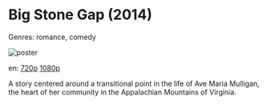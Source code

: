# Big Stone Gap (2014)

Genres: romance, comedy

![poster](http://image.tmdb.org/t/p/w500/iGh8ceBvCkW3NmE0DovTGuLTFVp.jpg)

en:
  [720p](magnet:?xt=urn:btih:70E46934461A78F3C07E11ECE60A5121C02FACD3&tr=udp://glotorrents.pw:6969/announce&tr=udp://tracker.opentrackr.org:1337/announce&tr=udp://torrent.gresille.org:80/announce&tr=udp://tracker.openbittorrent.com:80&tr=udp://tracker.coppersurfer.tk:6969&tr=udp://tracker.leechers-paradise.org:6969&tr=udp://p4p.arenabg.ch:1337&tr=udp://tracker.internetwarriors.net:1337)
  [1080p](magnet:?xt=urn:btih:31D20A70EB2723CE82E3554F3A456E79388677EB&tr=udp://glotorrents.pw:6969/announce&tr=udp://tracker.opentrackr.org:1337/announce&tr=udp://torrent.gresille.org:80/announce&tr=udp://tracker.openbittorrent.com:80&tr=udp://tracker.coppersurfer.tk:6969&tr=udp://tracker.leechers-paradise.org:6969&tr=udp://p4p.arenabg.ch:1337&tr=udp://tracker.internetwarriors.net:1337)
  


A story centered around a transitional point in the life of Ave Maria Mulligan, the heart of her community in the Appalachian Mountains of Virginia.